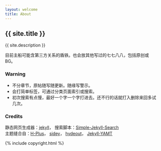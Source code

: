 ```yaml
---
layout: welcome
title: About
---
```


<h2>{{ site.title }}</h2>
{{ site.description }}

目前主船可能含第三方关系的盾铁。也会放其他写过的七七八八，包括原创或BG。

### Warning

- 不分章节，原帖随写随更新。随缘写警示。
- 会打简单标签，可通过分类页面索引或搜索。
- 初次搜索有点慢，最好一个字一个字打进去。还不行的话就打入删除来回多试几次。

### Credits

  静态网页生成器：<a target="_blank" href="https://github.com/jekyll/jekyll">jekyll</a>，
  搜索脚本：<a target="_blank" href="https://github.com/christian-fei/Simple-Jekyll-Search">Simple-Jekyll-Search</a>  
  主题缝合自：<a target="_blank" href="https://github.com/xz-777/H-Plus">H-Plus</a>，
  <a target="_blank" href="https://github.com/ronv/sidey">sidey</a>，
  <a target="_blank" href="https://github.com/fongandrew/hydeout">hydeout</a>，
  <a target="_blank" href="https://github.com/PandaSekh/Jekyll-YAMT">Jekyll-YAMT</a>

<div>{% include copyright.html %}</div>
